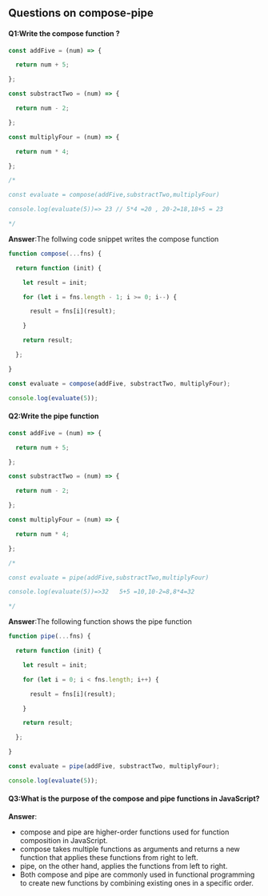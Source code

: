 ## Questions on compose-pipe

#### Q1:Write the compose function ? 

```js
const addFive = (num) => {

  return num + 5;

};

const substractTwo = (num) => {

  return num - 2;

};

const multiplyFour = (num) => {

  return num * 4;

};

/*

const evaluate = compose(addFive,substractTwo,multiplyFour)

console.log(evaluate(5))=> 23 // 5*4 =20 , 20-2=18,18+5 = 23

*/
```

**Answer**:The follwing code snippet writes the compose function 

```js
function compose(...fns) {

  return function (init) {

    let result = init;

    for (let i = fns.length - 1; i >= 0; i--) {

      result = fns[i](result);

    }

    return result;

  };

}

const evaluate = compose(addFive, substractTwo, multiplyFour);

console.log(evaluate(5));
```

#### Q2:Write the pipe function 

```js
const addFive = (num) => {

  return num + 5;

};

const substractTwo = (num) => {

  return num - 2;

};

const multiplyFour = (num) => {

  return num * 4;

};

/*

const evaluate = pipe(addFive,substractTwo,multiplyFour)

console.log(evaluate(5))=>32   5+5 =10,10-2=8,8*4=32

*/
```

**Answer**:The following function shows the pipe function 

```js
function pipe(...fns) {

  return function (init) {

    let result = init;

    for (let i = 0; i < fns.length; i++) {

      result = fns[i](result);

    }

    return result;

  };

}

const evaluate = pipe(addFive, substractTwo, multiplyFour);

console.log(evaluate(5));
```

#### Q3:What is the purpose of the compose and pipe functions in JavaScript?

**Answer**:

- compose and pipe are higher-order functions used for function composition in JavaScript.
- compose takes multiple functions as arguments and returns a new function that applies these functions from right to left.
- pipe, on the other hand, applies the functions from left to right.
- Both compose and pipe are commonly used in functional programming to create new functions by combining existing ones in a specific order.